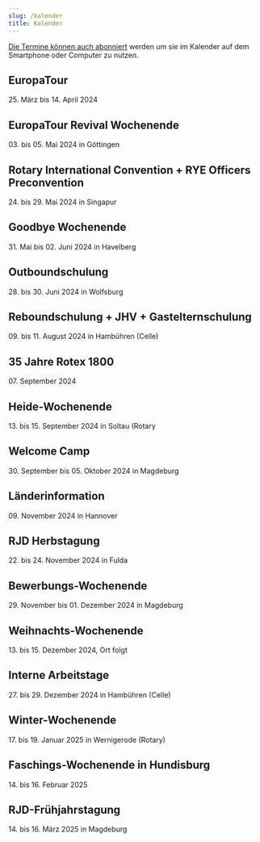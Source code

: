 ```yaml
---
slug: /kalender
title: Kalender
---
```


[Die Termine können auch abonniert](https://storage.rotex1800.de/remote.php/dav/public-calendars/St4BEmjY2CqQaqHt?export) werden um sie im Kalender auf dem
Smartphone oder Computer zu nutzen.

## EuropaTour
25\. März bis 14. April 2024

## EuropaTour Revival Wochenende
03\. bis 05. Mai 2024 in Göttingen

## Rotary International Convention + RYE Officers Preconvention
24\. bis 29. Mai 2024 in Singapur

## Goodbye Wochenende
31\. Mai bis 02. Juni 2024 in Havelberg

## Outboundschulung
28\. bis 30. Juni 2024 in Wolfsburg

## Reboundschulung + JHV + Gastelternschulung
09\. bis 11. August 2024 in Hambühren (Celle)

## 35 Jahre Rotex 1800
07\. September 2024

## Heide-Wochenende
13\. bis 15. September 2024 in Soltau (Rotary

## Welcome Camp
30\. September bis 05. Oktober 2024 in Magdeburg

## Länderinformation
09\. November 2024 in Hannover

## RJD Herbstagung
22\. bis 24. November 2024 in Fulda

## Bewerbungs-Wochenende
29\. November bis 01. Dezember 2024 in Magdeburg

## Weihnachts-Wochenende
13\. bis 15. Dezember 2024, Ort folgt

## Interne Arbeitstage
27\. bis 29. Dezember 2024 in Hambühren (Celle)

## Winter-Wochenende
17\. bis 19. Januar 2025 in Wernigerode (Rotary)

## Faschings-Wochenende in Hundisburg
14\. bis 16. Februar 2025

## RJD-Frühjahrstagung
14\. bis 16. März 2025 in Magdeburg